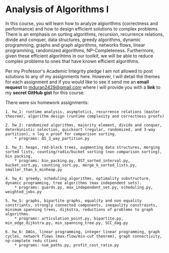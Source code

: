 # Analysis of Algorithms I
  
In this course, you will learn how to analyze algiorithms (correctness and performance) and how to design efficient solutions to complex problems. There is an emphasis on sorting algorithms, recursion, recurrence relations, divide and conquer, data structures, greedy algorithms, dynamic programming, graphs and graph algorithms, networks flows, linear programming, randomized algorithms, NP-Completeness. Furthermore, given these efficient algorihtms in our toolkit, we will be able to reduce complex problems to ones that have known efficient algorithms.

Per my Professor's Academic Integrity pledge I am not allowed to post solutions to any of my assignments here. However, I will detail the themes for each assignment and if you would like to see it send me an **email request** to mduran2429@gmail.com where I will provide you with a **link** to my **secret GitHub gist** for this course.

There were six homework assignments:

	1. hw_1: runtime analysis, asymptotics, recurrence relations (master theorem), algorithm design (runtime complexity and correctness proofs)
	   
	2. hw_2: randomized algorithms, majority element, divide and conquer, deterministic selection, quicksort (regular, randomized, and 3-way partition), n log n proof for comparison sorting.
		* programs: QS_3_way_partition.py
	   
	3. hw_3: heaps, red-black trees, augmenting data structures, merging sorted lists, counting/radix/bucket sorting (non comparison sorting), bin packing, 
		* programs: bin_packing.py, BST_sorted_interval.py, bucket_sort.py, counting_sort.py, merge_k_sorted_lists.py, smaller_than_k_minheap.py
	   
	4. hw_4: greedy, scheduling algorithms, optimality substructure, dynamic programming, tree algorithms (max independent sets).
		* programs: guards.py, max_independent_set.py, scheduling.py, weighted_jobs.py
	   
	5. hw_5: graphs, bipartite graphs, equality and non equality constriants, strongly connected components, ineqaulity constraints, minimum spanning trees, dijkstra, reductions of problems to graph algorithms. 
		* programs: articulation_point.py, bipartite.py, min_edge_dijkstra.py, min_spanning_tree.py, SCC_dag.py
	
	6. hw_6: DAGs, linear programming, integer linear programming, graph cycles, network flows (max-flow/min-cut theorem), graph connectivity, np-complete redu ctions
		* programs: num_paths.py, profit_cost_ratio.py
